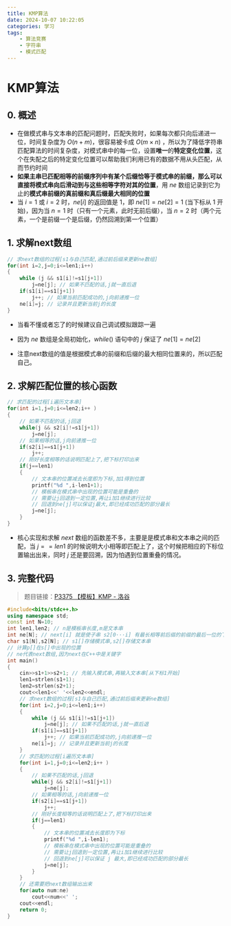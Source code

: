 ```yaml
---
title: KMP算法
date: 2024-10-07 10:22:05
categories: 学习
tags:
    - 算法竞赛
    - 字符串
    - 模式匹配
---
```


<meta name="referrer" content="no-referrer" />



# KMP算法

<!-- toc -->



## 0. 概述

* 在做模式串与文本串的匹配问题时，匹配失败时，如果每次都只向后递进一位，时间复杂度为 $O(n+m)$，很容易被卡成 $O(m×n)$ ，所以为了降低字符串匹配算法的时间复杂度，对模式串中的每一位，设置**唯一**的**特定变化位置**，这个在失配之后的特定变化位置可以帮助我们利用已有的数据不用从头匹配，从而节约时间
* **如果主串已匹配相等的前缀序列中有某个后缀恰等于模式串的前缀，那么可以直接将模式串向后滑动到与这些相等字符对其的位置**，用 $ne$ 数组记录到它为止的**模式串前缀的真前缀和真后缀最大相同的位置**
* 当 $i=1$ 或 $i=2$ 时，$ne[i]$ 的返回值是 $1$，即 $ne[1]=ne[2]=1$ (当下标从 $1$ 开始)，因为当 $n=1$ 时（只有一个元素，此时无前后缀），当 $n=2$ 时（两个元素，一个是前缀一个是后缀，仍然回溯到第一个位置）



## 1. 求解next数组

``` c++
// 求next数组的过程[s1与自己匹配,通过前后缀来更新ne数组]
for(int i=2,j=0;i<=len1;i++)
{
    while (j && s1[i]!=s1[j+1])
        j=ne[j]; // 如果不匹配的话,j就一直后退
    if(s1[i]==s1[j+1])
        j++; // 如果当前匹配成功的,j向前递推一位
    ne[i]=j; // 记录并且更新当前j的长度
}
```

* 当看不懂或者忘了的时候建议自己调试模拟跟踪一遍

* 因为 $ne$ 数组是全局初始化，$while()$ 语句中的 $j$ 保证了 $ne[1]=ne[2]$ 
* 注意next数组的值是根据模式串的前缀和后缀的最大相同位置来的，所以匹配自己。



## 2. 求解匹配位置的核心函数

``` c++
// 求匹配的过程[i遍历文本串]
for(int i=1,j=0;i<=len2;i++ )
{
    // 如果不匹配的话,j回退
    while(j && s2[i]!=s1[j+1])
        j=ne[j];
    // 如果相等的话,j向前递推一位
    if(s2[i]==s1[j+1])
        j++;
    // 刚好长度相等的话说明匹配上了,把下标打印出来
    if(j==len1)
    {
        // 文本串的位置减去长度即为下标,加1得到位置
        printf("%d ",i-len1+1);
        // 模板串在模式串中出现的位置可能是重叠的
        // 需要让j回退到一定位置,再让i加1继续进行比较
        // 回退到ne[j]可以保证j最大,即已经成功匹配的部分最长
        j=ne[j];
    }
}
```

* 核心实现和求解 $next$ 数组的函数差不多，主要是是模式串和文本串之间的匹配，当 $j==len1$ 的时候说明大小相等即匹配上了，这个时候把相应的下标位置输出出来，同时 $j$ 还是要回溯，因为怕遇到位置重叠的情况。



## 3. 完整代码

> 题目链接：[P3375 【模板】KMP - 洛谷](https://www.luogu.com.cn/problem/P3375)

``` c++
#include<bits/stdc++.h>
using namespace std;
const int N=10;
int len1,len2; // n是模板串长度,m是文本串
int ne[N]; // next[i] 就是使子串 s2[0···i] 有最长相等前后缀的前缀的最后一位的下标
char s1[N],s2[N]; // s1[]存储模式串,s2[]存储文本串
// 计算p[]在s[]中出现的位置
// ne代表next数组,因为next在C++中是关键字
int main()
{
	cin>>s1+1>>s2+1; // 先输入模式串,再输入文本串[从下标1开始]
	len1=strlen(s1+1);
	len2=strlen(s2+1);
	cout<<len1<<' '<<len2<<endl;
	// 求next数组的过程[s1与自己匹配,通过前后缀来更新ne数组]
	for(int i=2,j=0;i<=len1;i++)
	{
		while (j && s1[i]!=s1[j+1])
			j=ne[j]; // 如果不匹配的话,j就一直后退
		if(s1[i]==s1[j+1])
			j++; // 如果当前匹配成功的,j向前递推一位
		ne[i]=j; // 记录并且更新当前j的长度
	}
	// 求匹配的过程[i遍历文本串]
	for(int i=1,j=0;i<=len2;i++ )
	{
		// 如果不匹配的话,j回退
		while(j && s2[i]!=s1[j+1])
			j=ne[j];
		// 如果相等的话,j向前递推一位
		if(s2[i]==s1[j+1])
			j++;
		// 刚好长度相等的话说明匹配上了,把下标打印出来
		if(j==len1)
		{
			// 文本串的位置减去长度即为下标
			printf("%d ",i-len1);
			// 模板串在模式串中出现的位置可能是重叠的
			// 需要让j回退到一定位置,再让i加1继续进行比较
			// 回退到ne[j]可以保证 j 最大,即已经成功匹配的部分最长
			j=ne[j];
		}
	}
	// 还需要把next数组输出出来
	for(auto num:ne) 
		cout<<num<<' ';
	cout<<endl;
	return 0;
}
```
